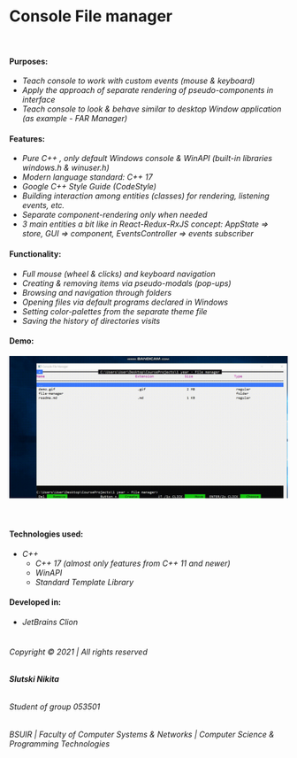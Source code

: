 # Console File manager

&nbsp;

#### Purposes:

* _Teach console to work with custom events (mouse & keyboard)_
* _Apply the approach of separate rendering of pseudo-components in interface_
* _Teach console to look & behave similar to desktop Window application (as example - FAR Manager)_

#### Features:

* _Pure C++ , only default Windows console & WinAPI (built-in libraries windows.h & winuser.h)_
* _Modern language standard: C++ 17_  
* _Google C++ Style Guide (CodeStyle)_
* _Building interaction among entities (classes) for rendering, listening events, etc._
* _Separate component-rendering only when needed_
* _3 main entities a bit like in React-Redux-RxJS concept: AppState => store, GUI => component, EventsController => events subscriber_

#### Functionality:

* _Full mouse (wheel & clicks) and keyboard navigation_
* _Creating & removing items via pseudo-modals (pop-ups)_
* _Browsing and navigation through folders_
* _Opening files via default programs declared in Windows_
* _Setting color-palettes from the separate theme file_
* _Saving the history of directories visits_

#### Demo:

![alt text](demo.gif "Demonstration")
&nbsp;  
&nbsp;

#### Technologies used:

* _C++_
    * _C++ 17 (almost only features from C++ 11 and newer)_
    * _WinAPI_
    * _Standard Template Library_

#### Developed in:

* _JetBrains Clion_
  &nbsp;  
  &nbsp;  
###### _Copyright © 2021 | All rights reserved_

###### **Slutski Nikita** 

###### _Student of group 053501_

###### _BSUIR | Faculty of Computer Systems & Networks | Computer Science & Programming Technologies_

